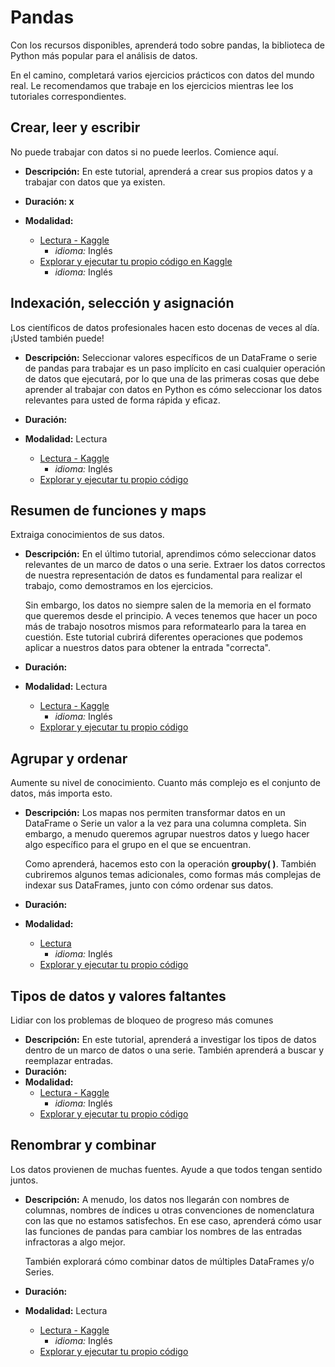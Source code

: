 # **Pandas**
Con los recursos disponibles, aprenderá todo sobre pandas, la biblioteca de Python más popular para el análisis de datos.

En el camino, completará varios ejercicios prácticos con datos del mundo real. Le recomendamos que trabaje en los ejercicios mientras lee los tutoriales correspondientes.

## Crear, leer y escribir 
 No puede trabajar con datos si no puede leerlos. Comience aquí.
- **Descripción:** En este tutorial, aprenderá a crear sus propios datos y a trabajar con datos que ya existen.

- **Duración: x** 
- **Modalidad:** 
    - [Lectura - Kaggle](https://www.kaggle.com/code/residentmario/creating-reading-and-writing)
        - *idioma:* Inglés
    - [Explorar y ejecutar tu propio código en Kaggle](https://www.kaggle.com/code/scratchpad/notebookf56efe75dc/edit)
        - *idioma:* Inglés

## Indexación, selección y asignación
Los científicos de datos profesionales hacen esto docenas de veces al día. ¡Usted también puede!
- **Descripción:** Seleccionar valores específicos de un DataFrame o serie de pandas para trabajar es un paso implícito en casi cualquier operación de datos que ejecutará, por lo que una de las primeras cosas que debe aprender al trabajar con datos en Python es cómo seleccionar los datos relevantes para usted de forma rápida y eficaz.

- **Duración:** 
- **Modalidad:** Lectura
    - [Lectura - Kaggle](https://www.kaggle.com/code/residentmario/indexing-selecting-assigning)
        - *idioma:* Inglés
    - [Explorar y ejecutar tu propio código](https://www.kaggle.com/kernels/fork/587910)

## Resumen de funciones y maps
Extraiga conocimientos de sus datos.
- **Descripción:** En el último tutorial, aprendimos cómo seleccionar datos relevantes de un marco de datos o una serie. Extraer los datos correctos de nuestra representación de datos es fundamental para realizar el trabajo, como demostramos en los ejercicios.

    Sin embargo, los datos no siempre salen de la memoria en el formato que queremos desde el principio. A veces tenemos que hacer un poco más de trabajo nosotros mismos para reformatearlo para la tarea en cuestión. Este tutorial cubrirá diferentes operaciones que podemos aplicar a nuestros datos para obtener la entrada "correcta".
- **Duración:** 
- **Modalidad:** Lectura
    - [Lectura - Kaggle](https://www.kaggle.com/code/residentmario/summary-functions-and-maps)
        - *idioma:* Inglés
    - [Explorar y ejecutar tu propio código](https://www.kaggle.com/kernels/fork/595524)

## Agrupar y ordenar
Aumente su nivel de conocimiento. Cuanto más complejo es el conjunto de datos, más importa esto.
- **Descripción:** 
Los mapas nos permiten transformar datos en un DataFrame o Serie un valor a la vez para una columna completa. Sin embargo, a menudo queremos agrupar nuestros datos y luego hacer algo específico para el grupo en el que se encuentran.

    Como aprenderá, hacemos esto con la operación __groupby( )__. También cubriremos algunos temas adicionales, como formas más complejas de indexar sus DataFrames, junto con cómo ordenar sus datos.

- **Duración:** 
- **Modalidad:** 
    - [Lectura](https://www.kaggle.com/code/residentmario/grouping-and-sorting)
        - *idioma:* Inglés
    - [Explorar y ejecutar tu propio código](https://www.kaggle.com/kernels/fork/598715)
## Tipos de datos y valores faltantes
Lidiar con los problemas de bloqueo de progreso más comunes
- **Descripción:** En este tutorial, aprenderá a investigar los tipos de datos dentro de un marco de datos o una serie. También aprenderá a buscar y reemplazar entradas.
- **Duración:** 
- **Modalidad:** 
    - [Lectura - Kaggle](https://www.kaggle.com/code/residentmario/data-types-and-missing-values)
        - *idioma:* Inglés
    - [Explorar y ejecutar tu propio código](https://www.kaggle.com/kernels/fork/598826)

## Renombrar y combinar
Los datos provienen de muchas fuentes. Ayude a que todos tengan sentido juntos.
- **Descripción:** A menudo, los datos nos llegarán con nombres de columnas, nombres de índices u otras convenciones de nomenclatura con las que no estamos satisfechos. En ese caso, aprenderá cómo usar las funciones de pandas para cambiar los nombres de las entradas infractoras a algo mejor.

    También explorará cómo combinar datos de múltiples DataFrames y/o Series.
- **Duración:** 
- **Modalidad:** Lectura
    - [Lectura - Kaggle](https://www.kaggle.com/code/residentmario/renaming-and-combining)
        - *idioma:* Inglés
    - [Explorar y ejecutar tu propio código](https://www.kaggle.com/kernels/fork/638064)
